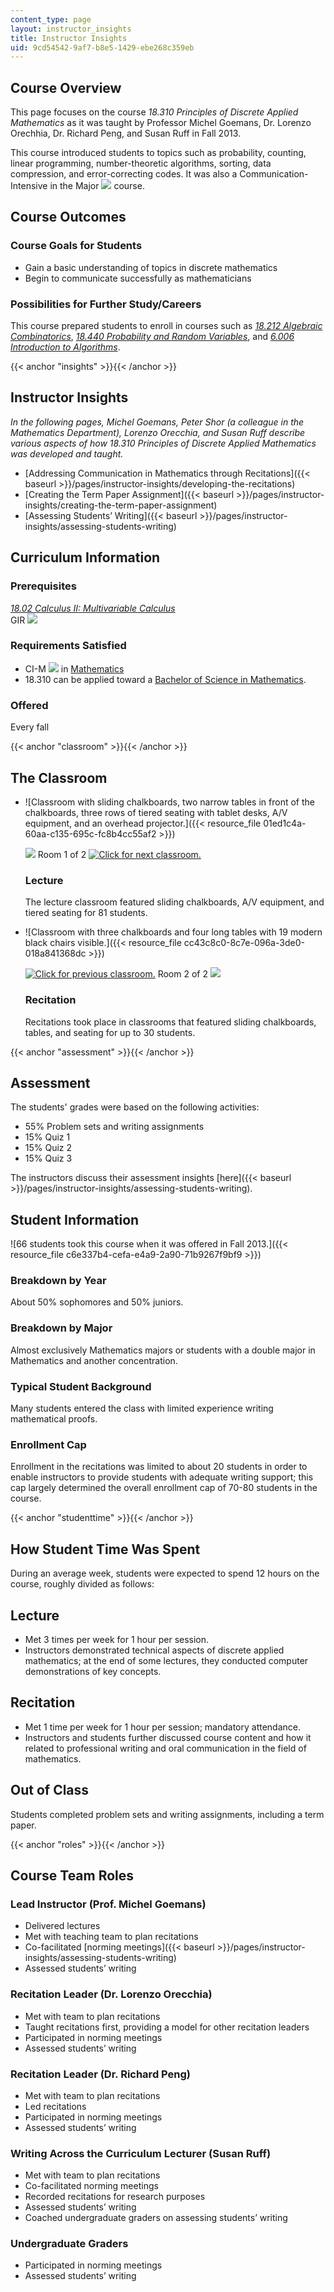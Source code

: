 ```yaml
---
content_type: page
layout: instructor_insights
title: Instructor Insights
uid: 9cd54542-9af7-b8e5-1429-ebe268c359eb
---
```


Course Overview
---------------

This page focuses on the course _18.310 Principles of Discrete Applied Mathematics_ as it was taught by Professor Michel Goemans, Dr. Lorenzo Orechhia, Dr. Richard Peng, and Susan Ruff in Fall 2013.

This course introduced students to topics such as probability, counting, linear programming, number-theoretic algorithms, sorting, data compression, and error-correcting codes. It was also a Communication-Intensive in the Major ![](/images/educator/icon-question-cim.png) course.

Course Outcomes
---------------

### Course Goals for Students

*   Gain a basic understanding of topics in discrete mathematics
*   Begin to communicate successfully as mathematicians

### Possibilities for Further Study/Careers

This course prepared students to enroll in courses such as [_18.212 Algebraic Combinatorics_](/courses/18-212-algebraic-combinatorics-spring-2019), [_18.440 Probability and Random Variables_](/courses/18-440-probability-and-random-variables-spring-2014), and [_6.006 Introduction to Algorithms_](/courses/6-006-introduction-to-algorithms-fall-2011).

{{< anchor "insights" >}}{{< /anchor >}}

Instructor Insights
-------------------

_In the following pages, Michel Goemans, Peter Shor (a colleague in the Mathematics Department), Lorenzo Orecchia, and Susan Ruff describe various aspects of how _18.310 Principles of Discrete Applied Mathematics_ was developed and taught._

*   [Addressing Communication in Mathematics through Recitations]({{< baseurl >}}/pages/instructor-insights/developing-the-recitations)
*   [Creating the Term Paper Assignment]({{< baseurl >}}/pages/instructor-insights/creating-the-term-paper-assignment)
*   [Assessing Students’ Writing]({{< baseurl >}}/pages/instructor-insights/assessing-students-writing)

Curriculum Information
----------------------

### Prerequisites

[_18.02 Calculus II: Multivariable Calculus_](/courses/18-02sc-multivariable-calculus-fall-2010)  
GIR ![](/images/educator/icon-question-gir.png)

### Requirements Satisfied

*   CI-M ![](/images/educator/icon-question-cim.png) in [Mathematics](http://web.mit.edu/commreq/cim/course18.html)
*   18.310 can be applied toward a [Bachelor of Science in Mathematics](http://catalog.mit.edu/degree-charts/mathematics-course-18/).

### Offered

Every fall

{{< anchor "classroom" >}}{{< /anchor >}}

The Classroom
-------------

*   ![Classroom with sliding chalkboards, two narrow tables in front of the chalkboards, three rows of tiered seating with tablet desks, A/V equipment, and an overhead projector.]({{< resource_file 01ed1c4a-60aa-c135-695c-fc8b4cc55af2 >}})
    
    ![](/images/educator/classroom_prev.png) Room 1 of 2 [![Click for next classroom.](/images/educator/classroom_next.png)](#)
    
    ### Lecture
    
    The lecture classroom featured sliding chalkboards, A/V equipment, and tiered seating for 81 students.
    
*   ![Classroom with three chalkboards and four long tables with 19 modern black chairs visible.]({{< resource_file cc43c8c0-8c7e-096a-3de0-018a841368dc >}})
    
    [![Click for previous classroom.](/images/educator/classroom_prev.png)](#) Room 2 of 2 ![](/images/educator/classroom_next.png)
    
    ### Recitation
    
    Recitations took place in classrooms that featured sliding chalkboards, tables, and seating for up to 30 students.
    

{{< anchor "assessment" >}}{{< /anchor >}}

Assessment
----------

The students' grades were based on the following activities:

- 55% Problem sets and writing assignments
- 15% Quiz 1
- 15% Quiz 2
- 15% Quiz 3

The instructors discuss their assessment insights [here]({{< baseurl >}}/pages/instructor-insights/assessing-students-writing).

Student Information
-------------------

![66 students took this course when it was offered in Fall 2013.]({{< resource_file c6e337b4-cefa-e4a9-2a90-71b9267f9bf9 >}})

### Breakdown by Year

About 50% sophomores and 50% juniors.

### Breakdown by Major

Almost exclusively Mathematics majors or students with a double major in Mathematics and another concentration.

### Typical Student Background

Many students entered the class with limited experience writing mathematical proofs.

### Enrollment Cap

Enrollment in the recitations was limited to about 20 students in order to enable instructors to provide students with adequate writing support; this cap largely determined the overall enrollment cap of 70-80 students in the course. 

{{< anchor "studenttime" >}}{{< /anchor >}}

How Student Time Was Spent
--------------------------

During an average week, students were expected to spend 12 hours on the course, roughly divided as follows:

Lecture
-------

*   Met 3 times per week for 1 hour per session.
*   Instructors demonstrated technical aspects of discrete applied mathematics; at the end of some lectures, they conducted computer demonstrations of key concepts.

Recitation
----------

*   Met 1 time per week for 1 hour per session; mandatory attendance.
*   Instructors and students further discussed course content and how it related to professional writing and oral communication in the field of mathematics.

Out of Class
------------

Students completed problem sets and writing assignments, including a term paper.

{{< anchor "roles" >}}{{< /anchor >}}

Course Team Roles
-----------------

### Lead Instructor (Prof. Michel Goemans)

*   Delivered lectures
*   Met with teaching team to plan recitations
*   Co-facilitated [norming meetings]({{< baseurl >}}/pages/instructor-insights/assessing-students-writing)
*   Assessed students’ writing

### Recitation Leader (Dr. Lorenzo Orecchia)

*   Met with team to plan recitations
*   Taught recitations first, providing a model for other recitation leaders
*   Participated in norming meetings
*   Assessed students’ writing

### Recitation Leader (Dr. Richard Peng)

*   Met with team to plan recitations
*   Led recitations
*   Participated in norming meetings
*   Assessed students’ writing

### Writing Across the Curriculum Lecturer (Susan Ruff)

*   Met with team to plan recitations
*   Co-facilitated norming meetings
*   Recorded recitations for research purposes
*   Assessed students’ writing
*   Coached undergraduate graders on assessing students’ writing

### Undergraduate Graders

*   Participated in norming meetings
*   Assessed students’ writing